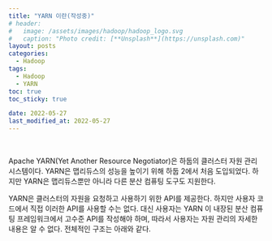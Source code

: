 ```yaml
---
title: "YARN 이란(작성중)"
# header:
#   image: /assets/images/hadoop/hadoop_logo.svg
#   caption: "Photo credit: [**Unsplash**](https://unsplash.com)"
layout: posts
categories:
  - Hadoop
tags:
  - Hadoop
  - YARN
toc: true
toc_sticky: true

date: 2022-05-27
last_modified_at: 2022-05-27
---
```


<br>

Apache YARN(Yet Another Resource Negotiator)은 하둡의 클러스터 자원 관리 시스템이다. YARN은 맵리듀스의 성능을 높이기 위해 하둡 2에서 처음 도입되었다. 하지만 YARN은 맵리듀스뿐만 아니라 다른 분산 컴퓨팅 도구도 지원한다.

YARN은 클러스터의 자원을 요청하고 사용하기 위한 API를 제공한다. 하지만 사용자 코드에서 직접 이러한 API를 사용할 수는 없다. 대신 사용자는 YARN 이 내장된 분산 컴퓨팅 프레임워크에서 고수준 API를 작성해야 하며, 따라서 사용자는 자원 관리의 자세한 내용은 알 수 없다. 전체적인 구조는 아래와 같다.

